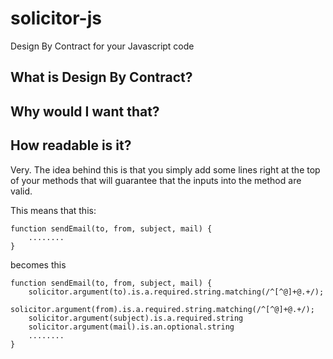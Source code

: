 solicitor-js
============

Design By Contract for your Javascript code

What is Design By Contract?
---------------------------

Why would I want that?
----------------------

How readable is it?
-------------------
Very. The idea behind this is that you simply add some lines right at the top of your methods that will guarantee that the inputs into the method are valid.

This means that this:

    function sendEmail(to, from, subject, mail) {
        ........
    }

becomes this

    function sendEmail(to, from, subject, mail) {
        solicitor.argument(to).is.a.required.string.matching(/^[^@]+@.+/);
        solicitor.argument(from).is.a.required.string.matching(/^[^@]+@.+/);
        solicitor.argument(subject).is.a.required.string
        solicitor.argument(mail).is.an.optional.string
        ........
    }
